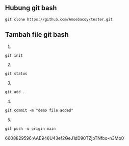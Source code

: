 ## Hubung git bash <br>
  
  ```html
 git clone https://github.com/Amoebacoy/tester.git
 ```
## Tambah file git bash <br>
 1. 
  ```html
 git init
 ```
2.
 ```html
 git status
 ```
3.
 ```html
 git add .
 ```
4.
 ```html
 git commit -m "demo file added"
 ```
5.
 ```html
 git push -u origin main
 ```
6608829596:AAE946U43ef2GeJ1dD90TZjpTNfbo-n3Mb0
